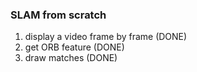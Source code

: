 ### SLAM from scratch

1. display a video frame by frame (DONE)
2. get ORB feature (DONE)
3. draw matches (DONE)
